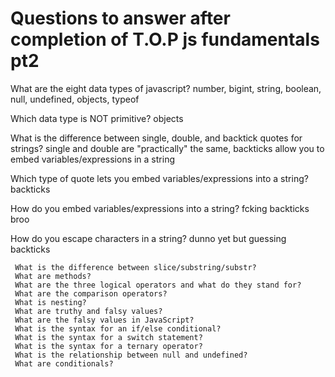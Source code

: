 # Questions to answer after completion of T.O.P js fundamentals pt2
   What are the eight data types of javascript?
    number, bigint, string, boolean, null, undefined, objects, typeof
     
Which data type is NOT primitive?
    objects

What is the difference between single, double, and backtick quotes for strings?
single and double are "practically" the same, backticks allow you to embed variables/expressions in a string

Which type of quote lets you embed variables/expressions into a string?
backticks

How do you embed variables/expressions into a string?
fcking backticks broo

How do you escape characters in a string?
dunno yet but guessing backticks

     What is the difference between slice/substring/substr?
     What are methods?
     What are the three logical operators and what do they stand for?
     What are the comparison operators?
     What is nesting?
     What are truthy and falsy values?
     What are the falsy values in JavaScript?
     What is the syntax for an if/else conditional?
     What is the syntax for a switch statement?
     What is the syntax for a ternary operator?
     What is the relationship between null and undefined?
     What are conditionals?

